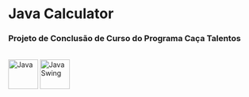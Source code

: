 <h1>Java Calculator</h1>

<h3>Projeto de Conclusão de Curso do Programa Caça Talentos</h3>

<div style="display: inline-block"><br>
  <img align="center" alt="Java" height="60" width="60" src="https://cdn.jsdelivr.net/gh/devicons/devicon/icons/java/java-original.svg" />
  <img align="center" alt="JavaSwing" height="60" width="60" src="https://i.pinimg.com/originals/6b/24/01/6b2401301dbc18cee34a64591ae89161.png" />
</div>

